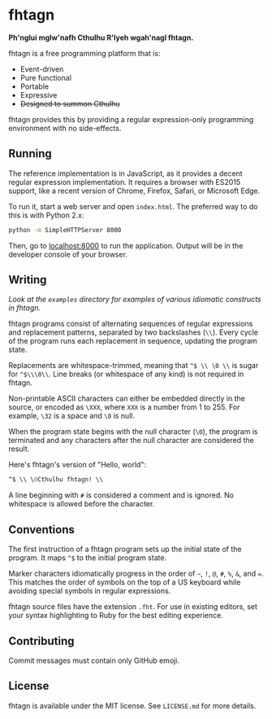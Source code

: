 # fhtagn
**Ph'nglui mglw'nafh Cthulhu R'lyeh wgah'nagl fhtagn.**

fhtagn is a free programming platform that is:
* Event-driven
* Pure functional
* Portable
* Expressive
* ~~Designed to summon Cthulhu~~

fhtagn provides this by providing a regular expression-only programming environment with no side-effects.

## Running
The reference implementation is in JavaScript, as it provides a decent regular expression implementation. It requires a browser with ES2015 support, like a recent version of Chrome, Firefox, Safari, or Microsoft Edge.

To run it, start a web server and open `index.html`. The preferred way to do this is with Python 2.x:

```sh
python -m SimpleHTTPServer 8000
```

Then, go to [localhost:8000](http://localhost:8000) to run the application. Output will be in the developer console of your browser.

## Writing
*Look at the `examples` directory for examples of various idiomatic constructs in fhtagn.*

fhtagn programs consist of alternating sequences of regular expressions and replacement patterns, separated by two backslashes (`\\`). Every cycle of the program runs each replacement in sequence, updating the program state.

Replacements are whitespace-trimmed, meaning that `^$ \\ \0 \\` is sugar for `^$\\\0\\`. Line breaks (or whitespace of any kind) is not required in fhtagn.

Non-printable ASCII characters can either be embedded directly in the source, or encoded as `\XXX`, where `XXX` is a number from 1 to 255. For example, `\32` is a space and `\0` is null.

When the program state begins with the null character (`\0`), the program is terminated and any characters after the null character are considered the result.

Here's fhtagn's version of "Hello, world":

```ruby
^$ \\ \0Cthulhu fhtagn! \\
```

A line beginning with `#` is considered a comment and is ignored. No whitespace is allowed before the character.

## Conventions
The first instruction of a fhtagn program sets up the initial state of the program. It maps `^$` to the initial program state.

Marker characters idiomatically progress in the order of `~`, `!`, `@`, `#`, `%`, `&`, and `=`. This matches the order of symbols on the top of a US keyboard while avoiding special symbols in regular expressions.

fhtagn source files have the extension `.fht`. For use in existing editors, set your syntax highlighting to Ruby for the best editing experience.

## Contributing
Commit messages must contain only GitHub emoji.

## License
fhtagn is available under the MIT license. See `LICENSE.md` for more details.